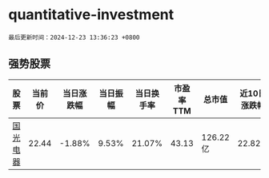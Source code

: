 # quantitative-investment

`最后更新时间：2024-12-23 13:36:23 +0800`

## 强势股票

|股票|当前价|当日涨跌幅|当日振幅|当日换手率|市盈率TTM|总市值|近10日涨跌幅|
|----|----|----|----|----|----|----|----|
|[国光电器](https://xueqiu.com/S/SZ002045)|22.44|-1.88%|9.53%|21.07%|43.13|126.22亿|22.82%|
